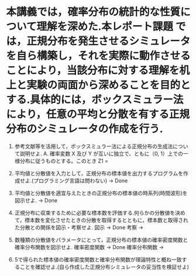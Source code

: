 # 本講義では，確率分布の統計的な性質について理解を深めた.本レポート課題 では，正規分布を発生させるシミュレータを自ら構築し，それを実際に動作させる ことにより，当該分布に対する理解を机上と実験の両面から深めることを目的と する.具体的には，ボックスミュラー法により，任意の平均と分散を有する正規分布のシミュレータの作成を行う.

1. 参考文献等を活用して，ボックスミュラー法による正規分布の生成法について説明せよ.
A.
確率変数 X 及び Y が互いに独立で、ともに（0, 1）上での一様分布に従うものとする。このとき
Z1 =

2. 平均値と分散値を入力として，正規分布の標本値を出力するプログラムを作成せよ.(プログラミング言語は問わない)
-> Done

3. 平均値と分散値を適宜与えたときの正規分布の標本値の時系列(時間波形)を図示せよ.
-> Done

4. 正規分布に収束するために必要な標本数を評価する.何らかの分散値を決めて，標本数を変化させたときの分散を取得するとともに，標本数と取得された分散との関係を図示・考察せよ.
図示 -> Done
考察 ->

5. 数種類の分散値をパラメータにとって，正規分布の標本値の確率密度関数と確率分布関数を図示せよ.
確率密度関数 -> Done
確率分布関数 -> 

6. 5で得られた標本値の確率密度関数と確率分布関数が理論特性と概ね一致することを確認せよ.(自ら作成した正規分布シミュレータの妥当性を検証せよ)
